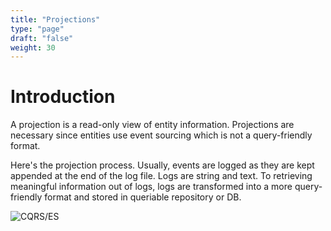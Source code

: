 ```yaml
---
title: "Projections"
type: "page"
draft: "false"
weight: 30
---
```


# Introduction

A projection is a read-only view of entity information. Projections are necessary since entities use
event sourcing which is not a query-friendly format.

Here's the projection process. Usually, events are logged as they are kept appended at the end of
the log file. Logs are string and text. To retrieving meaningful information out of logs, logs are
transformed into a more query-friendly format and stored in queriable repository or DB.

![CQRS/ES](../../../../../static/images/cqrs-es.png "CQRS/ES")
